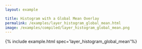```yaml
---
layout: example

title: Histogram with a Global Mean Overlay
permalink: /examples/layer_histogram_global_mean.html
image: /examples/compiled/layer_histogram_global_mean.png
---
```




{% include example.html spec='layer_histogram_global_mean'%}
